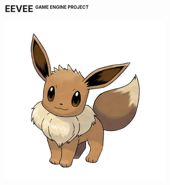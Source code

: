 # EEVEE <sup style="font-size: .5em">GAME ENGINE PROJECT</sup>

![CACNEA](../../../docs/assets/images/eevee.webp)